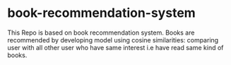 # book-recommendation-system
This Repo is based on book recommendation system. 
Books are recommended by developing model using cosine similarities: comparing user with all other user who have same interest i.e have read same kind of books.
